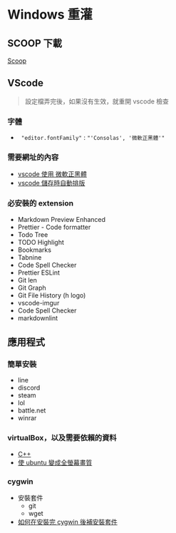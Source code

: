 # Windows 重灌

## SCOOP 下載

[Scoop](https://github.com/ScoopInstaller/Scoop)

## VScode

> 設定檔弄完後，如果沒有生效，就重開 vscode 檢查

### 字體

- ` "editor.fontFamily"` : `"'Consolas', '微軟正黑體'"`

### 需要網址的內容

- [vscode 使用 微軟正黑體](https://mousyball.github.io/2018/02/12/my-vscode-setting/)
- [vscode 儲存時自動排版](https://blog.csdn.net/qq_43435403/article/details/109071969)

### 必安裝的 extension

- Markdown Preview Enhanced
- Prettier - Code formatter
- Todo Tree
- TODO Highlight
- Bookmarks
- Tabnine
- Code Spell Checker
- Prettier ESLint
- Git len
- Git Graph
- Git File History (h logo)
- vscode-imgur
- Code Spell Checker
- markdownlint

## 應用程式

### 簡單安裝

- line
- discord
- steam
- lol
- battle.net
- winrar

### virtualBox，以及需要依賴的資料

- [C++](https://learn.microsoft.com/zh-tw/cpp/windows/latest-supported-vc-redist?view=msvc-170)
- [使 ubuntu 變成全螢幕畫質](https://www.phcno1.net/modules/tad_book3/page.php?tbsn=9&tbdsn=184)

### cygwin

- 安裝套件
  - git
  - wget
- [如何在安裝完 cygwin 後補安裝套件](https://ithelp.ithome.com.tw/articles/10075521)
